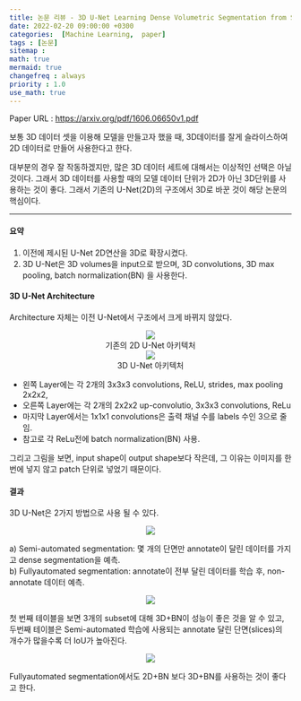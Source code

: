 ```yaml
---
title: 논문 리뷰 - 3D U-Net Learning Dense Volumetric Segmentation from Sparse Annotation
date: 2022-02-20 09:00:00 +0300
categories:  [Machine Learning,  paper]
tags : [논문]
sitemap :
math: true
mermaid: true
changefreq : always
priority : 1.0
use_math: true
---
```


Paper URL : <https://arxiv.org/pdf/1606.06650v1.pdf>

보통 3D 데이터 셋을 이용해 모델을 만들고자 했을 때, 3D데이터를 잘게 슬라이스하여 2D 데이터로 만들어 사용한다고 한다. 

대부분의 경우 잘 작동하겠지만, 많은 3D 데이터 세트에 대해서는 이상적인 선택은 아닐 것이다. 그래서 3D 데이터를 사용할 때의 모델 데이터 단위가 2D가 아닌 3D단위를 사용하는 것이 좋다. 그래서 기존의 U-Net(2D)의 구조에서 3D로 바꾼 것이 해당 논문의 핵심이다. 

-------
#### 요약 

1. 이전에 제시된 U-Net 2D연산을 3D로 확장시켰다.
2. 3D U-Net은 3D volumes을 input으로 받으며, 3D convolutions, 3D max pooling, batch normalization(BN) 을 사용한다. 

#### 3D U-Net Architecture 

Architecture 자체는 이전 U-Net에서 구조에서 크게 바뀌지 않았다. 

<center><img src="../../assets/images/2d-u-net_1.png" ></center> 
<center>기존의 2D U-Net 아키텍처</center> 


<center><img src="../../assets/images/3d-u-net_2.png" ></center> 
<center>3D U-Net 아키텍처</center> 

* 왼쪽 Layer에는 각 2개의 3x3x3 convolutions, ReLU, strides, max pooling 2x2x2, 
* 오른쪽 Layer에는 각 2개의 2x2x2 up-convolutio, 3x3x3 convolutions, ReLu
* 마지막 Layer에서는 1x1x1 convolutions은 출력 채널 수를 labels 수인 3으로 줄임.
* 참고로 각 ReLu전에 batch normalization(BN) 사용.

그리고 그림을 보면, input shape이 output shape보다 작은데, 그 이유는 이미지를 한번에 넣지 않고 patch 단위로 넣었기 때문이다. 


#### 결과 

3D U-Net은 2가지 방법으로 사용 될 수 있다. 

<center><img src="../../assets/images/3d-u-net_1.png" ></center> 

a) Semi-automated segmentation: 몇 개의 단면만 annotate이 달린 데이터를 가지고 dense segmentation을 예측.  
b) Fullyautomated segmentation: annotate이 전부 달린 데이터를 학습 후, non-annotate 데이터 예측. 


<center><img src="../../assets/images/3d-u-net_3.png" ></center> 

첫 번째 테이블을 보면 3개의 subset에 대해 3D+BN이 성능이 좋은 것을 알 수 있고, 두번째 테이블은 Semi-automated 학습에 사용되는 annotate 달린 단면(slices)의 개수가 많을수록 더 IoU가 높아진다. 

<center><img src="../../assets/images/3d-u-net_4.png" ></center> 

Fullyautomated segmentation에서도 2D+BN 보다 3D+BN를 사용하는 것이 좋다고 한다. 

